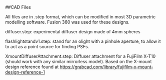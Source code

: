 ##CAD Files

All files are in .step format, which can be modified in most 3D parametric modelling software. Fusion 360 was used for these designs. 


diffuser.step: experimental diffuser design made of 4mm spheres

flashlightstandv1.step: stand for an olight with a pinhole aperture, to allow it to act as a point source for finding PSFs. 

XmountDiffuserAttachment.step: Diffuser attachment for a FujiFilm X-T10 (should work with any similar mirrorless model). Based on the X-mount design reference found at https://grabcad.com/library/fujifilm-x-mount-design-reference-1
